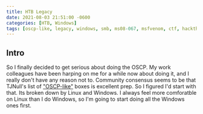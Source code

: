 ```yaml
---
title: HTB Legacy
date: 2021-08-03 21:51:00 -0600
categories: [HTB, Windows]
tags: [oscp-like, legacy, windows, smb, ms08-067, msfvenom, ctf, hackthebox, htb, reconnoitre, 2to3]
---
```

## Intro

So I finally decided to get serious about doing the OSCP. My work colleagues have been harping on me for a while now about doing it, and I really don't have any reason not to.  Community consensus seems to be that TJNull's list of ["OSCP-like"](https://www.netsecfocus.com/oscp/2021/05/06/The_Journey_to_Try_Harder-_TJnull-s_Preparation_Guide_for_PEN-200_PWK_OSCP_2.0.html#vulnerable-machines) boxes is excellent prep. So I figured I'd start with that. Its broken down by Linux and Windows. I always feel more comforatble on Linux than I do Windows, so I'm going to start doing all the Windows ones first.
